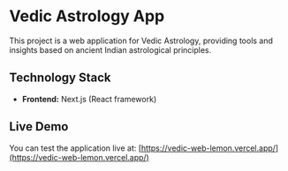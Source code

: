 # Vedic Astrology App

This project is a web application for Vedic Astrology, providing tools and insights based on ancient Indian astrological principles.

## Technology Stack

*   **Frontend:** Next.js (React framework)

## Live Demo

You can test the application live at: [https://vedic-web-lemon.vercel.app/](https://vedic-web-lemon.vercel.app/)
